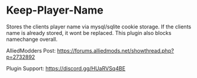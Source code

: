 # Keep-Player-Name
Stores the clients player name via mysql/sqlite cookie storage. If the clients name is already stored, it wont be replaced. This plugin also blocks namechange overall.

AlliedModders Post: https://forums.alliedmods.net/showthread.php?p=2732892

Plugin Support: https://discord.gg/HUaRVSq4BE
